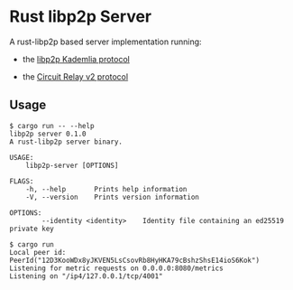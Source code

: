 # Rust libp2p Server

A rust-libp2p based server implementation running:

- the [libp2p Kademlia protocol](https://github.com/libp2p/specs/pull/108/)

- the [Circuit Relay v2 protocol](https://github.com/libp2p/specs/issues/314)

## Usage

```
$ cargo run -- --help
libp2p server 0.1.0
A rust-libp2p server binary.

USAGE:
    libp2p-server [OPTIONS]

FLAGS:
    -h, --help       Prints help information
    -V, --version    Prints version information

OPTIONS:
        --identity <identity>    Identity file containing an ed25519 private key        

$ cargo run
Local peer id: PeerId("12D3KooWDx8yJKVEN5LsCsovRb8HyHKA79cBshzShsE14ioS6Kok")
Listening for metric requests on 0.0.0.0:8080/metrics
Listening on "/ip4/127.0.0.1/tcp/4001"
```

